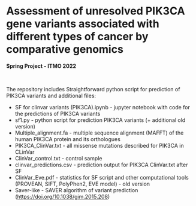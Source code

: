 # Assessment of unresolved PIK3CA gene variants associated with different types of cancer by comparative genomics 

**Spring Project - ITMO 2022**

<br>

The repository includes Straightforward python script for prediction of PIK3CA variants and additional files:

* SF for clinvar variants (PIK3CA).ipynb - jupyter notebook with code for the predictions of PIK3CA variants
* sf1.py - python script for prediction PIK3CA variants (+ additional old version)
* Multiple_alignment.fa - multiple sequence alignment (MAFFT) of the human PIK3CA protein and its orthologues
* PIK3CA_ClinVar.txt - all missense mutations described for PIK3CA in CLinVar
* ClinVar_control.txt - control sample 
* clinvar_predictions.csv - prediction output for PIK3CA ClinVar.txt after SF
* ClinVar_Eve.pdf - statistics for SF script and other computational tools (PROVEAN, SIFT, PolyPhen2, EVE model) - old version
* Saver-like - SAVER algorithm of variant prediction (https://doi.org/10.1038/gim.2015.208)





